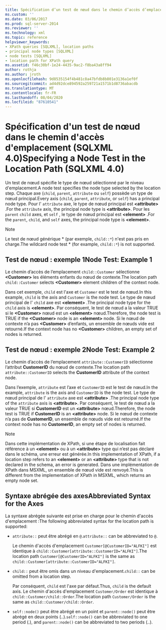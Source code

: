 ```yaml
---
title: Spécification d’un test de nœud dans le chemin d’accès d’emplacement (SQLXML 4,0) | Microsoft Docs
ms.custom: ''
ms.date: 03/06/2017
ms.prod: sql-server-2014
ms.reviewer: ''
ms.technology: xml
ms.topic: reference
helpviewer_keywords:
- XPath queries [SQLXML], location paths
- principal node types [SQLXML]
- node tests [SQLXML]
- location path for XPath query
ms.assetid: f46c30bf-1e24-4435-9ac2-f8ba43a8ff94
author: rothja
ms.author: jroth
ms.openlocfilehash: 9d8535154f4b481c8a47bfdb8b801e3136a1ef0f
ms.sourcegitcommit: ad4d92dce894592a259721a1571b1d8736abacdb
ms.translationtype: MT
ms.contentlocale: fr-FR
ms.lasthandoff: 08/04/2020
ms.locfileid: "87610541"
---
```

# <a name="specifying-a-node-test-in-the-location-path-sqlxml-40"></a><span data-ttu-id="12485-102">Spécification d'un test de nœud dans le chemin d'accès d'emplacement (SQLXML 4.0)</span><span class="sxs-lookup"><span data-stu-id="12485-102">Specifying a Node Test in the Location Path (SQLXML 4.0)</span></span>
  <span data-ttu-id="12485-103">Un test de nœud spécifie le type de nœud sélectionné par le niveau d'emplacement.</span><span class="sxs-lookup"><span data-stu-id="12485-103">A node test specifies the node type selected by the location step.</span></span> <span data-ttu-id="12485-104">Chaque axe (`child`, `parent`, `attribute` ou `self`) possède un type de nœud principal.</span><span class="sxs-lookup"><span data-stu-id="12485-104">Every axis (`child`, `parent`, `attribute`, or `self`) has a principal node type.</span></span> <span data-ttu-id="12485-105">Pour l' `attribute` axe, le type de nœud principal est **\<attribute>** .</span><span class="sxs-lookup"><span data-stu-id="12485-105">For the `attribute` axis, the principal node type is **\<attribute>**.</span></span> <span data-ttu-id="12485-106">Pour les `parent` `child` axes, et `self` , le type de nœud principal est **\<element>** .</span><span class="sxs-lookup"><span data-stu-id="12485-106">For the `parent`, `child`, and `self` axes, the principal node type is **\<element>**.</span></span>  
  
> [!NOTE]  
>  <span data-ttu-id="12485-107">Le test de nœud générique \* (par exemple, `child::*`) n'est pas pris en charge.</span><span class="sxs-lookup"><span data-stu-id="12485-107">The wildcard node test \* (for example, `child::*`) is not supported.</span></span>  
  
## <a name="node-test-example-1"></a><span data-ttu-id="12485-108">Test de nœud : exemple 1</span><span class="sxs-lookup"><span data-stu-id="12485-108">Node Test: Example 1</span></span>  
 <span data-ttu-id="12485-109">Le chemin d’accès de l’emplacement `child::Customer` sélectionne **\<Customer>** les éléments enfants du nœud de contexte.</span><span class="sxs-lookup"><span data-stu-id="12485-109">The location path `child::Customer` selects **\<Customer>** element children of the context node.</span></span>  
  
 <span data-ttu-id="12485-110">Dans cet exemple, `child` est l'axe et `Customer` est le test de nœud.</span><span class="sxs-lookup"><span data-stu-id="12485-110">In this example, `child` is the axis and `Customer` is the node test.</span></span> <span data-ttu-id="12485-111">Le type de nœud principal de l' `child` axe est **\<element>** .</span><span class="sxs-lookup"><span data-stu-id="12485-111">The principal node type for the `child` axis is **\<element>**.</span></span> <span data-ttu-id="12485-112">Par conséquent, le test de nœud a la valeur TRUE si le **\<Customer>** nœud est un **\<element>** nœud.</span><span class="sxs-lookup"><span data-stu-id="12485-112">Therefore, the node test is TRUE if the **\<Customer>** node is an **\<element>** node.</span></span> <span data-ttu-id="12485-113">Si le nœud de contexte n’a pas **\<Customer>** d’enfants, un ensemble de nœuds vide est retourné.</span><span class="sxs-lookup"><span data-stu-id="12485-113">If the context node has no **\<Customer>** children, an empty set of nodes is returned.</span></span>  
  
## <a name="node-test-example-2"></a><span data-ttu-id="12485-114">Test de nœud : exemple 2</span><span class="sxs-lookup"><span data-stu-id="12485-114">Node Test: Example 2</span></span>  
 <span data-ttu-id="12485-115">Le chemin d’accès de l’emplacement `attribute::CustomerID` sélectionne l’attribut **CustomerID** du nœud de contexte.</span><span class="sxs-lookup"><span data-stu-id="12485-115">The location path `attribute::CustomerID` selects the **CustomerID** attribute of the context node.</span></span>  
  
 <span data-ttu-id="12485-116">Dans l’exemple, `attribute` est l’axe et `CustomerID` est le test de nœud.</span><span class="sxs-lookup"><span data-stu-id="12485-116">In the example, `attribute` is the axis and `CustomerID` is the node test.</span></span> <span data-ttu-id="12485-117">Le type de nœud principal de l' `attribute` axe est **\<attribute>** .</span><span class="sxs-lookup"><span data-stu-id="12485-117">The principal node type of the `attribute` axis is **\<attribute>**.</span></span> <span data-ttu-id="12485-118">Par conséquent, le test de nœud a la valeur TRUE si **CustomerID** est un **\<attribute>** nœud.</span><span class="sxs-lookup"><span data-stu-id="12485-118">Therefore, the node test is TRUE if **CustomerID** is an **\<attribute>** node.</span></span> <span data-ttu-id="12485-119">Si le nœud de contexte n’a pas de **CustomerID**, un ensemble de nœuds vide est retourné.</span><span class="sxs-lookup"><span data-stu-id="12485-119">If the context node has no **CustomerID**, an empty set of nodes is returned.</span></span>  
  
> [!NOTE]  
>  <span data-ttu-id="12485-120">Dans cette implémentation de XPath, si une étape de localisation fait référence à un **\<element>** ou à un **\<attribute>** type qui n’est pas déclaré dans le schéma, une erreur est générée.</span><span class="sxs-lookup"><span data-stu-id="12485-120">In this implementation of XPath, if a location step refers to an **\<element>** or an **\<attribute>** type that is not declared in the schema, an error is generated.</span></span> <span data-ttu-id="12485-121">Dans une implémentation de XPath dans MSXML, un ensemble de nœud vide est renvoyé.</span><span class="sxs-lookup"><span data-stu-id="12485-121">This is different from the implementation of XPath in MSXML, which returns an empty node set.</span></span>  
  
## <a name="abbreviated-syntax-for-the-axes"></a><span data-ttu-id="12485-122">Syntaxe abrégée des axes</span><span class="sxs-lookup"><span data-stu-id="12485-122">Abbreviated Syntax for the Axes</span></span>  
 <span data-ttu-id="12485-123">La syntaxe abrégée suivante est prise en charge pour le chemin d'accès d'emplacement :</span><span class="sxs-lookup"><span data-stu-id="12485-123">The following abbreviated syntax for the location path is supported:</span></span>  
  
-   <span data-ttu-id="12485-124">`attribute::` peut être abrégé en `@`.</span><span class="sxs-lookup"><span data-stu-id="12485-124">`attribute::` can be abbreviated to `@`.</span></span>  
  
     <span data-ttu-id="12485-125">Le chemin d'accès d'emplacement `Customer[@CustomerID="ALFKI"]` est identique à `child::Customer[attribute::CustomerID="ALFKI"]`.</span><span class="sxs-lookup"><span data-stu-id="12485-125">The location path `Customer[@CustomerID="ALFKI"]` is the same as `child::Customer[attribute::CustomerID="ALFKI"]`.</span></span>  
  
-   <span data-ttu-id="12485-126">`child::` peut être omis dans un niveau d'emplacement.</span><span class="sxs-lookup"><span data-stu-id="12485-126">`child::` can be omitted from a location step.</span></span>  
  
     <span data-ttu-id="12485-127">Par conséquent, `child` est l'axe par défaut.</span><span class="sxs-lookup"><span data-stu-id="12485-127">Thus, `child` is the default axis.</span></span> <span data-ttu-id="12485-128">Le chemin d'accès d'emplacement `Customer/Order` est identique à `child::Customer/child::Order`.</span><span class="sxs-lookup"><span data-stu-id="12485-128">The location path `Customer/Order` is the same as `child::Customer/child::Order`.</span></span>  
  
-   <span data-ttu-id="12485-129">`self::node()` peut être abrégé en un point et `parent::node()` peut être abrégé en deux points (..).</span><span class="sxs-lookup"><span data-stu-id="12485-129">`self::node()` can be abbreviated to one period (.), and `parent::node()` can be abbreviated to two periods (..).</span></span>  
  
  
